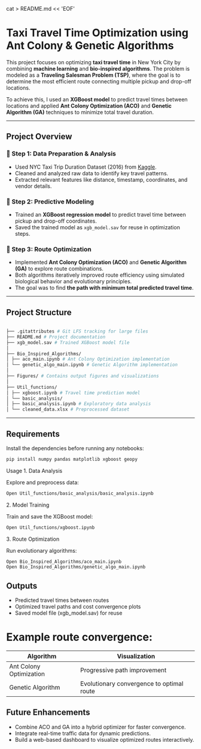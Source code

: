 cat > README.md << 'EOF'
#  Taxi Travel Time Optimization using Ant Colony & Genetic Algorithms

This project focuses on optimizing **taxi travel time** in New York City by combining **machine learning** and **bio-inspired algorithms**. The problem is modeled as a **Traveling Salesman Problem (TSP)**, where the goal is to determine the most efficient route connecting multiple pickup and drop-off locations.

To achieve this, I used an **XGBoost model** to predict travel times between locations and applied **Ant Colony Optimization (ACO)** and **Genetic Algorithm (GA)** techniques to minimize total travel duration.

---

##  Project Overview

### 🔹 Step 1: Data Preparation & Analysis
- Used NYC Taxi Trip Duration Dataset (2016) from [Kaggle](https://www.kaggle.com/c/nyc-taxi-trip-duration/data).  
- Cleaned and analyzed raw data to identify key travel patterns.  
- Extracted relevant features like distance, timestamp, coordinates, and vendor details.

### 🔹 Step 2: Predictive Modeling
- Trained an **XGBoost regression model** to predict travel time between pickup and drop-off coordinates.  
- Saved the trained model as `xgb_model.sav` for reuse in optimization steps.

### 🔹 Step 3: Route Optimization
- Implemented **Ant Colony Optimization (ACO)** and **Genetic Algorithm (GA)** to explore route combinations.
- Both algorithms iteratively improved route efficiency using simulated biological behavior and evolutionary principles.
- The goal was to find **the path with minimum total predicted travel time**.

---

##  Project Structure

``` bash

├── .gitattributes # Git LFS tracking for large files
├── README.md # Project documentation
├── xgb_model.sav # Trained XGBoost model file
│
├── Bio_Inspired_Algorithms/
│ ├── aco_main.ipynb # Ant Colony Optimization implementation
│ └── genetic_algo_main.ipynb # Genetic Algorithm implementation
│
├── Figures/ # Contains output figures and visualizations
│
├── Util_functions/
│ ├── xgboost.ipynb # Travel time prediction model
│ └── basic_analysis/
│ ├── basic_analysis.ipynb # Exploratory data analysis
│ └── cleaned_data.xlsx # Preprocessed dataset
```

---

##  Requirements

Install the dependencies before running any notebooks:

```bash
pip install numpy pandas matplotlib xgboost geopy
```

Usage
1️. Data Analysis

Explore and preprocess data:
```bash
Open Util_functions/basic_analysis/basic_analysis.ipynb
```
2️. Model Training

Train and save the XGBoost model:
```bash
Open Util_functions/xgboost.ipynb
```
3️. Route Optimization

Run evolutionary algorithms:
```bash
Open Bio_Inspired_Algorithms/aco_main.ipynb
Open Bio_Inspired_Algorithms/genetic_algo_main.ipynb
```
## Outputs

- Predicted travel times between routes
- Optimized travel paths and cost convergence plots
- Saved model file (xgb_model.sav) for reuse

# Example route convergence:

| Algorithm               | Visualization                                |
| ----------------------- | -------------------------------------------- |
| Ant Colony Optimization |  Progressive path improvement                |
| Genetic Algorithm       |  Evolutionary convergence to optimal route   |

## Future Enhancements

- Combine ACO and GA into a hybrid optimizer for faster convergence.
- Integrate real-time traffic data for dynamic predictions.
- Build a web-based dashboard to visualize optimized routes interactively.


